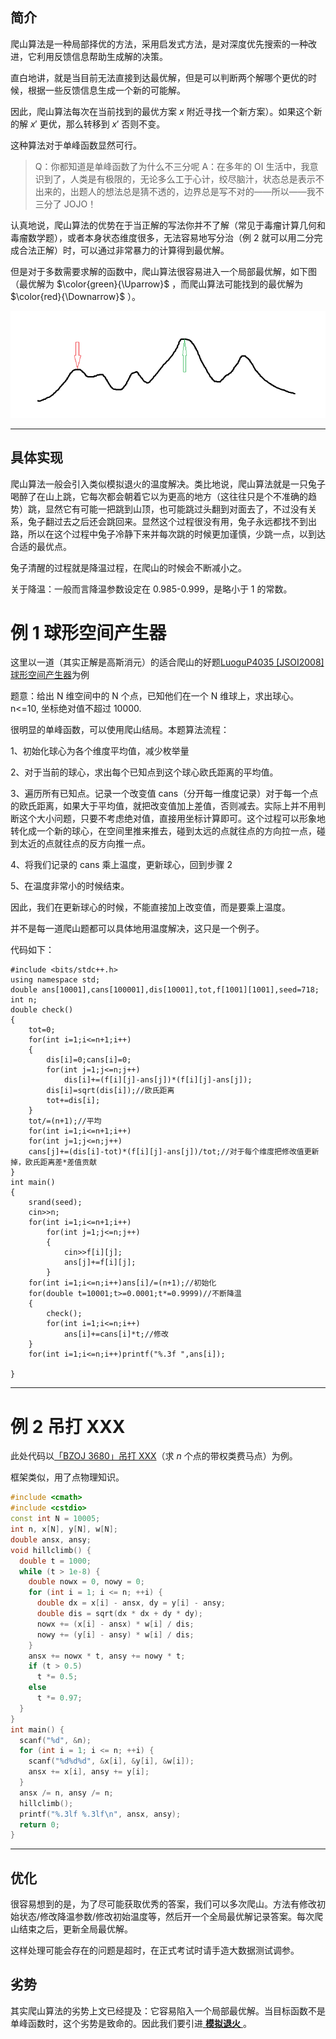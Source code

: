 ## 简介

爬山算法是一种局部择优的方法，采用启发式方法，是对深度优先搜索的一种改进，它利用反馈信息帮助生成解的决策。

直白地讲，就是当目前无法直接到达最优解，但是可以判断两个解哪个更优的时候，根据一些反馈信息生成一个新的可能解。

因此，爬山算法每次在当前找到的最优方案 $x$ 附近寻找一个新方案）。如果这个新的解 $x'$ 更优，那么转移到 $x'$ 否则不变。

这种算法对于单峰函数显然可行。

> Q：你都知道是单峰函数了为什么不三分呢
> A：在多年的 OI 生活中，我意识到了，人类是有极限的，无论多么工于心计，绞尽脑汁，状态总是表示不出来的，出题人的想法总是猜不透的，边界总是写不对的——所以——我不三分了 JOJO！

认真地说，爬山算法的优势在于当正解的写法你并不了解（常见于毒瘤计算几何和毒瘤数学题），或者本身状态维度很多，无法容易地写分治（例 2 就可以用二分完成合法正解）时，可以通过非常暴力的计算得到最优解。

但是对于多数需要求解的函数中，爬山算法很容易进入一个局部最优解，如下图（最优解为 $\color{green}{\Uparrow}$ ，而爬山算法可能找到的最优解为 $\color{red}{\Downarrow}$ ）。

![](./images/hill-climbing.png)

* * *

## 具体实现

爬山算法一般会引入类似模拟退火的温度解决。类比地说，爬山算法就是一只兔子喝醉了在山上跳，它每次都会朝着它以为更高的地方（这往往只是个不准确的趋势）跳，显然它有可能一把跳到山顶，也可能跳过头翻到对面去了，不过没有关系，兔子翻过去之后还会跳回来。显然这个过程很没有用，兔子永远都找不到出路，所以在这个过程中兔子冷静下来并每次跳的时候更加谨慎，少跳一点，以到达合适的最优点。

兔子清醒的过程就是降温过程，在爬山的时候会不断减小之。

关于降温：一般而言降温参数设定在 0.985-0.999，是略小于 1 的常数。

# 例 1 球形空间产生器

这里以一道（其实正解是高斯消元）的适合爬山的好题[LuoguP4035 \[JSOI2008\] 球形空间产生器](https://www.luogu.org/problem/P4035)为例

题意：给出 N 维空间中的 N 个点，已知他们在一个 N 维球上，求出球心。n&lt;=10, 坐标绝对值不超过 10000.

很明显的单峰函数，可以使用爬山结局。本题算法流程：

1、初始化球心为各个维度平均值，减少枚举量

2、对于当前的球心，求出每个已知点到这个球心欧氏距离的平均值。

3、遍历所有已知点。记录一个改变值 cans（分开每一维度记录）对于每一个点的欧氏距离，如果大于平均值，就把改变值加上差值，否则减去。实际上并不用判断这个大小问题，只要不考虑绝对值，直接用坐标计算即可。这个过程可以形象地转化成一个新的球心，在空间里推来推去，碰到太远的点就往点的方向拉一点，碰到太近的点就往点的反方向推一点。

4、将我们记录的 cans 乘上温度，更新球心，回到步骤 2

5、在温度非常小的时候结束。

因此，我们在更新球心的时候，不能直接加上改变值，而是要乘上温度。

并不是每一道爬山题都可以具体地用温度解决，这只是一个例子。

代码如下：

    #include <bits/stdc++.h>
    using namespace std;
    double ans[10001],cans[100001],dis[10001],tot,f[1001][1001],seed=718;
    int n;
    double check()
    {
    	tot=0;
    	for(int i=1;i<=n+1;i++)
    	{
    		dis[i]=0;cans[i]=0;
    		for(int j=1;j<=n;j++)
    			dis[i]+=(f[i][j]-ans[j])*(f[i][j]-ans[j]);
    		dis[i]=sqrt(dis[i]);//欧氏距离
    		tot+=dis[i];
    	}
    	tot/=(n+1);//平均
    	for(int i=1;i<=n+1;i++)
    	for(int j=1;j<=n;j++)
    	cans[j]+=(dis[i]-tot)*(f[i][j]-ans[j])/tot;//对于每个维度把修改值更新掉，欧氏距离差*差值贡献
    }
    int main()
    {
    	srand(seed);
    	cin>>n;
    	for(int i=1;i<=n+1;i++)
    		for(int j=1;j<=n;j++)
    		{
    			cin>>f[i][j];
    			ans[j]+=f[i][j];
    		}
    	for(int i=1;i<=n;i++)ans[i]/=(n+1);//初始化
    	for(double t=10001;t>=0.0001;t*=0.9999)//不断降温
    	{
    		check();
    		for(int i=1;i<=n;i++)
    			ans[i]+=cans[i]*t;//修改
    	}
    	for(int i=1;i<=n;i++)printf("%.3f ",ans[i]);
    	
    }

* * *

# 例 2 吊打 XXX

此处代码以[「BZOJ 3680」吊打 XXX](https://www.lydsy.com/JudgeOnline/problem.php?id=3680)（求 $n$ 个点的带权类费马点）为例。

框架类似，用了点物理知识。

```cpp
#include <cmath>
#include <cstdio>
const int N = 10005;
int n, x[N], y[N], w[N];
double ansx, ansy;
void hillclimb() {
  double t = 1000;
  while (t > 1e-8) {
    double nowx = 0, nowy = 0;
    for (int i = 1; i <= n; ++i) {
      double dx = x[i] - ansx, dy = y[i] - ansy;
      double dis = sqrt(dx * dx + dy * dy);
      nowx += (x[i] - ansx) * w[i] / dis;
      nowy += (y[i] - ansy) * w[i] / dis;
    }
    ansx += nowx * t, ansy += nowy * t;
    if (t > 0.5)
      t *= 0.5;
    else
      t *= 0.97;
  }
}
int main() {
  scanf("%d", &n);
  for (int i = 1; i <= n; ++i) {
    scanf("%d%d%d", &x[i], &y[i], &w[i]);
    ansx += x[i], ansy += y[i];
  }
  ansx /= n, ansy /= n;
  hillclimb();
  printf("%.3lf %.3lf\n", ansx, ansy);
  return 0;
}
```

* * *

## 优化

很容易想到的是，为了尽可能获取优秀的答案，我们可以多次爬山。方法有修改初始状态/修改降温参数/修改初始温度等，然后开一个全局最优解记录答案。每次爬山结束之后，更新全局最优解。

这样处理可能会存在的问题是超时，在正式考试时请手造大数据测试调参。

## 劣势

其实爬山算法的劣势上文已经提及：它容易陷入一个局部最优解。当目标函数不是单峰函数时，这个劣势是致命的。因此我们要引进[ **模拟退火** ](/misc/simulated-annealing/)。

